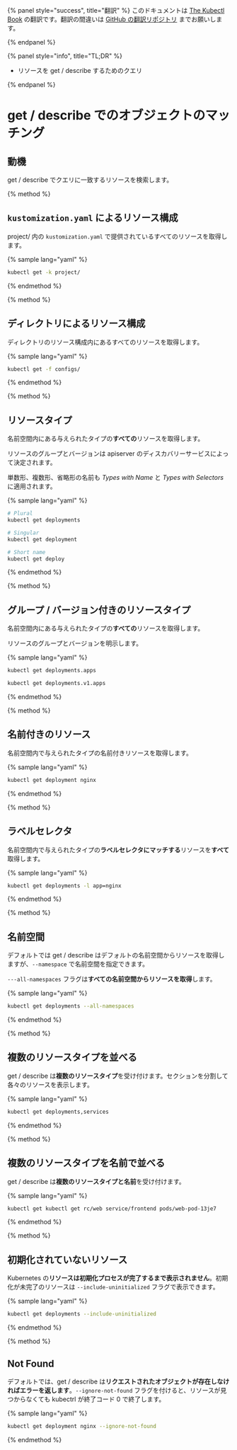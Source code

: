 {% panel style="success", title="翻訳" %}
このドキュメントは [The Kubectl Book](https://kubectl.docs.kubernetes.io/) の翻訳です。翻訳の間違いは [GitHub の翻訳リポジトリ](https://github.com/FujiHaruka/kubectl-book-ja/issues) までお願いします。

{% endpanel %}

{% panel style="info", title="TL;DR" %}

- リソースを get / describe するためのクエリ

{% endpanel %}

# get / describe でのオブジェクトのマッチング

## 動機

get / describe でクエリに一致するリソースを検索します。

{% method %}

## `kustomization.yaml` によるリソース構成

project/ 内の `kustomization.yaml` で提供されているすべてのリソースを取得します。

{% sample lang="yaml" %}

```bash
kubectl get -k project/
```

{% endmethod %}

{% method %}

## ディレクトリによるリソース構成

ディレクトリのリソース構成内にあるすべてのリソースを取得します。

{% sample lang="yaml" %}

```bash
kubectl get -f configs/
```

{% endmethod %}

{% method %}

## リソースタイプ

名前空間内にある与えられたタイプの**すべての**リソースを取得します。

リソースのグループとバージョンは apiserver のディスカバリーサービスによって決定されます。

単数形、複数形、省略形の名前も *Types with Name* と *Types with Selectors* に適用されます。

{% sample lang="yaml" %}

```bash
# Plural
kubectl get deployments
```

```bash
# Singular
kubectl get deployment
```

```bash
# Short name
kubectl get deploy
```

{% endmethod %}

{% method %}

## グループ / バージョン付きのリソースタイプ

名前空間内にある与えられたタイプの**すべての**リソースを取得します。

リソースのグループとバージョンを明示します。

{% sample lang="yaml" %}

```bash
kubectl get deployments.apps
```

```bash
kubectl get deployments.v1.apps
```

{% endmethod %}

{% method %}

## 名前付きのリソース

名前空間内で与えられたタイプの名前付きリソースを取得します。

{% sample lang="yaml" %}

```bash
kubectl get deployment nginx
```

{% endmethod %}

{% method %}

## ラベルセレクタ

名前空間内で与えられたタイプの**ラベルセレクタにマッチする**リソースを**すべて**取得します。

{% sample lang="yaml" %}

```bash
kubectl get deployments -l app=nginx
```

{% endmethod %}

{% method %}

## 名前空間

デフォルトでは get / describe はデフォルトの名前空間からリソースを取得しますが、`--namespace` で名前空間を指定できます。

`---all-namespaces` フラグは**すべての名前空間からリソースを取得**します。

{% sample lang="yaml" %}

```bash
kubectl get deployments --all-namespaces
```

{% endmethod %}

{% method %}

## 複数のリソースタイプを並べる

get / describe は**複数のリソースタイプ**を受け付けます。セクションを分割して各々のリソースを表示します。

{% sample lang="yaml" %}

```bash
kubectl get deployments,services
```

{% endmethod %}

{% method %}

## 複数のリソースタイプを名前で並べる

get / describe は**複数のリソースタイプと名前**を受け付けます。

{% sample lang="yaml" %}

```bash
kubectl get kubectl get rc/web service/frontend pods/web-pod-13je7
```

{% endmethod %}

{% method %}

## 初期化されていないリソース

Kubernetes の**リソースは初期化プロセスが完了するまで表示されません**。初期化が未完了のリソースは `--include-uninitialized` フラグで表示できます。

{% sample lang="yaml" %}

```bash
kubectl get deployments --include-uninitialized
```

{% endmethod %}

{% method %}

## Not Found

デフォルトでは、get / describe は**リクエストされたオブジェクトが存在しなければエラーを返します**。`--ignore-not-found` フラグを付けると、リソースが見つからなくても kubectrl が終了コード 0 で終了します。

{% sample lang="yaml" %}

```bash
kubectl get deployment nginx --ignore-not-found
```

{% endmethod %}
